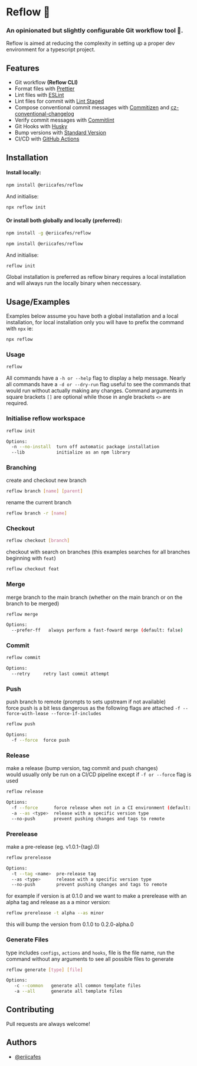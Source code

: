 # Reflow 🚀

### An opinionated but slightly configurable Git workflow tool 🚀.

Reflow is aimed at reducing the complexity in setting up a proper dev environment for a typescript project.

## Features

- Git workflow **(Reflow CLI)**
- Format files with [Prettier](https://prettier.io)
- Lint files with [ESLint](https://eslint.org)
- Lint files for commit with [Lint Staged](https://github.com/okonet/lint-staged)
- Compose conventional commit messages with [Commitizen](https://github.com/commitizen/cz-cli) and [cz-conventional-changelog](https://github.com/commitizen/cz-conventional-changelog)
- Verify commit messages with [Commitlint](https://commitlint.js.org)
- Git Hooks with [Husky](https://github.com/typicode/husky)
- Bump versions with [Standard Version](https://github.com/conventional-changelog/standard-version)
- CI/CD with [GitHub Actions](https://github.com/features/actions)

## Installation

#### Install locally:

```bash
npm install @eriicafes/reflow
```

And initialise:

```bash
npx reflow init
```

#### Or install both globally and locally (preferred):

```bash
npm install -g @eriicafes/reflow

npm install @eriicafes/reflow
```

And initialise:

```bash
reflow init
```

Global installation is preferred as reflow binary requires a local installation and will always run the locally binary when neccessary.

## Usage/Examples

Examples below assume you have both a global installation and a local installation, for local installation only you will have to prefix the command with `npx` ie:

```bash
npx reflow
```

### Usage

```bash
reflow
```

All commands have a `-h or --help` flag to display a help message.
Nearly all commands have a `-d or --dry-run` flag useful to see the commands that would run without actually making any changes.
Command arguments in square brackets `[]` are optional while those in angle brackets `<>` are required.

### Initialise reflow workspace

```bash
reflow init

Options:
  -n --no-install  turn off automatic package installation
  --lib            initialize as an npm library
```

### Branching

create and checkout new branch

```bash
reflow branch [name] [parent]
```

rename the current branch

```bash
reflow branch -r [name]
```

### Checkout

```bash
reflow checkout [branch]
```

checkout with search on branches (this examples searches for all branches beginning with `feat`)

```bash
reflow checkout feat
```

### Merge

merge branch to the main branch (whether on the main branch or on the branch to be merged)

```bash
reflow merge

Options:
  --prefer-ff   always perform a fast-foward merge (default: false)
```

### Commit

```bash
reflow commit

Options:
  --retry     retry last commit attempt
```

### Push

push branch to remote (prompts to sets upstream if not available) \
force push is a bit less dangerous as the following flags are attached `-f --force-with-lease --force-if-includes`

```bash
reflow push

Options:
  -f --force  force push
```

### Release

make a release (bump version, tag commit and push changes) \
would usually only be run on a CI/CD pipeline except if `-f or --force` flag is used

```bash
reflow release

Options:
  -f --force      force release when not in a CI environment (default: false)
  -a --as <type>  release with a specific version type
  --no-push       prevent pushing changes and tags to remote
```

### Prerelease

make a pre-release (eg. v1.0.1-{tag}.0)

```bash
reflow prerelease

Options:
  -t --tag <name>  pre-release tag
  --as <type>      release with a specific version type
  --no-push        prevent pushing changes and tags to remote
```

for example if version is at 0.1.0 and we want to make a prerelease with an alpha tag and release as a a minor version:

```bash
reflow prerelease -t alpha --as minor
```

this will bump the version from 0.1.0 to 0.2.0-alpha.0

### Generate Files

type includes `configs`, `actions` and `hooks`, file is the file name, run the command without any arguments to see all possible files to generate

```bash
reflow generate [type] [file]

Options:
   -c --common   generate all common template files
   -a --all      generate all template files
```

## Contributing

Pull requests are always welcome!

## Authors

- [@eriicafes](https://www.github.com/eriicafes)
